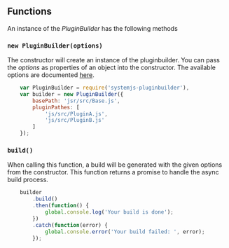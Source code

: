## Functions

An instance of the *PluginBuilder* has the following methods

### ```new PluginBuilder(options)```

The constructor will create an instance of the pluginbuilder. You can pass the
*options* as properties of an object into the constructor. The available options
are documented [here](#options).

```javascript
	var PluginBuilder = require('systemjs-pluginbuilder'),
	var builder = new PluginBuilder({
		basePath: 'jsr/src/Base.js',
		pluginPathes: [
			'js/src/PluginA.js',
			'js/src/PluginB.js'
		]
	});
```

### ```build()```

When calling this function, a build will be generated with the given options
from the constructor. This function returns a promise to handle the async build
process.

```javascript
	builder
		.build()
		.then(function() {
			global.console.log('Your build is done');
		})
		.catch(function(error) {
			global.console.error('Your build failed: ', error);
		});
```
